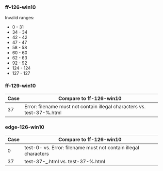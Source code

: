 ### ff-126-win10
Invalid ranges:
* 0 - 31
* 34 - 34
* 42 - 42
* 47 - 47
* 58 - 58
* 60 - 60
* 62 - 63
* 92 - 92
* 124 - 124
* 127 - 127
### ff-129-win10
| Case | Compare to ff-126-win10                                                |
| ---- | ---------------------------------------------------------------------- |
| 37   | Error: filename must not contain illegal characters vs. test-37-%.html |
### edge-126-win10
| Case | Compare to ff-126-win10                                         |
| ---- | --------------------------------------------------------------- |
| 0    | test-0- vs. Error: filename must not contain illegal characters |
| 37   | test-37-_.html vs. test-37-%.html                               |